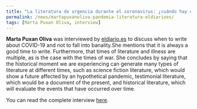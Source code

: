 ```yaml
---
title: "La literatura de urgencia durante el coronavirus: ¿cuándo hay que escribir para no caer en la banalidad?"
permalink: /news/martapuxanoliva-pandemia-literatura-eldiarioes/
tags: [Marta Puxan Oliva, interview]
---
```

**Marta Puxan Oliva** was interviewed by [eldiario.es](https://www.eldiario.es/) to discuss when to write about COVID-19 and not to fall into banality.She mentions that it is always a good time to write. Furthermore, that times of literature and illness are multiple, as is the case with the times of war. She concludes by saying that the historical moment we are experiencing can generate many types of literature at different times, such as science fiction literature, which would show a future affected by an hypothetical pandemic, testimonial literature, which would be a document of the present, and historical literature, which will evaluate the events that have occurred over time.  


You can read the complete interview [here](https://www.eldiario.es/cultura/libros/literatura-urgencia-coronavirus-escribir-banalidad_0_1028548226.html).
